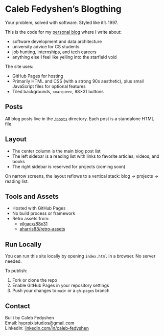 # Caleb Fedyshen’s Blogthing

Your problem, solved with software. Styled like it’s 1997.

This is the code for my [personal blog](https://hyprpixl.github.io/) where I write about:
- software development and data architecture
- university advice for CS students
- job hunting, internships, and tech careers
- anything else I feel like yelling into the starfield void

The site uses:
- GitHub Pages for hosting
- Primarily HTML and CSS (with a strong 90s aesthetic), plus small JavaScript files for optional features
- Tiled backgrounds, `<marquee>`, 88×31 buttons

## Posts

All blog posts live in the [`/posts`](posts/) directory. Each post is a standalone HTML file.

## Layout

- The center column is the main blog post list
- The left sidebar is a reading list with links to favorite articles, videos, and books
- The right sidebar is reserved for projects (coming soon)

On narrow screens, the layout reflows to a vertical stack: blog → projects → reading list.

## Tools and Assets

- Hosted with GitHub Pages
- No build process or framework
- Retro assets from:
  - [vilgacx/88x31](https://github.com/vilgacx/88x31)
  - [aharris88/retro-assets](https://github.com/aharris88/retro-assets)

## Run Locally

You can run this site locally by opening `index.html` in a browser. No server needed.

To publish:
1. Fork or clone the repo
2. Enable GitHub Pages in your repository settings
3. Push your changes to `main` or a `gh-pages` branch

## Contact

Built by Caleb Fedyshen  
Email: [hyprpixlstudios@gmail.com](mailto:hyprpixlstudios@gmail.com)  
LinkedIn: [linkedin.com/in/caleb-fedyshen](https://www.linkedin.com/in/caleb-fedyshen)

